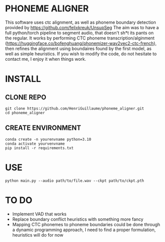 # PHONEME ALIGNER
This software uses ctc alignment, as well as phoneme boundary detection provided by https://github.com/felixkreuk/UnsupSeg
The aim was to have a full python/torch pipeline to segment audio, that doesn't sh*t its pants on the regular.
It works by performing CTC phoneme transcription/alginment (https://huggingface.co/bofenghuang/phonemizer-wav2vec2-ctc-french), then refines the 
alignment using boundaires found by the first model, as well as simple heuristics.
If you wish to modify the code, do not hesitate to contact me, I enjoy it when things work.

# INSTALL
## CLONE REPO
```
git clone https://github.com/HenriGuillaume/phoneme_aligner.git
cd phoneme_aligner
```

## CREATE ENVIRONMENT
```
conda create -n yourenvname python=3.10
conda activate yourvenvname
pip install -r requirements.txt
```

# USE
```
python main.py --audio path/to/file.wav --ckpt path/to/ckpt.pth
```

# TO DO
- Implement VAD that works
- Replace boundary conflict heuristics with something more fancy
- Mapping CTC phonemes to phoneme boundaries could be done through a dynamic programming approach, I need to find a proper formulation, heuristics will do for now
